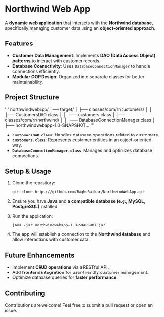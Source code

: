 Northwind Web App
=================
A **dynamic web application** that interacts with the **Northwind database**, specifically managing customer data using an **object-oriented approach**.

Features
--------
-   **Customer Data Management**: Implements **DAO (Data Access Object) patterns** to interact with customer records.
-   **Database Connectivity**: Uses `DatabaseConnectionManager` to handle connections efficiently.
-   **Modular OOP Design**: Organized into separate classes for better maintainability.

Project Structure
-----------------
'''
northwindwebapp/
│── target/
│   ├── classes/com/rr/customers/
│   │   ├── CustomersDAO.class
│   │   ├── customers.class
│   ├── classes/com/rr/northwind/
│   │   ├── DatabaseConnectionManager.class
│   ├── northwindwebapp-1.0-SNAPSHOT...
'''

-   **`CustomersDAO.class`**: Handles database operations related to customers.
-   **`customers.class`**: Represents customer entities in an object-oriented way.
-   **`DatabaseConnectionManager.class`**: Manages and optimizes database connections.

Setup & Usage
-------------
1.  Clone the repository:

    `git clone https://github.com/RaghuRaikar/NorthwindWebApp.git`

2.  Ensure you have **Java** and **a compatible database (e.g., MySQL, PostgreSQL)** installed.
3.  Run the application:

    `java -jar northwindwebapp-1.0-SNAPSHOT.jar`

4.  The app will establish a connection to the **Northwind database** and allow interactions with customer data.

Future Enhancements
-------------------
-   Implement **CRUD operations** via a RESTful API.
-   Add **frontend integration** for user-friendly customer management.
-   Optimize database queries for **faster performance**.

Contributing
------------
Contributions are welcome! Feel free to submit a pull request or open an issue.
